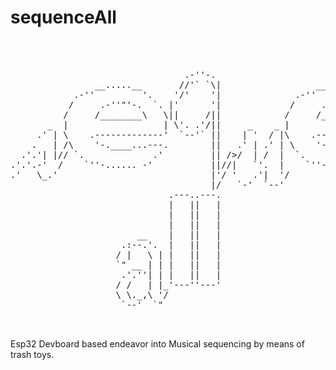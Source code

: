 # sequenceAll



<pre>


                                                                                          _..._                        
                                 .-''-.                                                .-'_..._''.                     
                __.....__       //'` `\|                  __.....__        _..._     .' .'      '.\     __.....__      
            .-''         '.    '/'    '|              .-''         '.    .'     '.  / .'            .-''         '.    
           /     .-''"'-.  `. |'      '|             /     .-''"'-.  `. .   .-.   .. '             /     .-''"'-.  `.  
          /     /________\   \||     /||            /     /________\   \|  '   '  || |            /     /________\   \ 
       _  |                  | \'. .'/||     _    _ |                  ||  |   |  || |            |                  | 
     .' | \    .-------------'  `--'` ||    | '  / |\    .-------------'|  |   |  |. '            \    .-------------' 
    .   | /\    '-.____...---.        ||   .' | .' | \    '-.____...---.|  |   |  | \ '.          .\    '-.____...---. 
  .'.'| |// `.             .'         || />/  | /  |  `.             .' |  |   |  |  '. `._____.-'/ `.             .'  
.'.'.-'  /    `''-...... -'           ||//|   `'.  |    `''-...... -'   |  |   |  |    `-.______ /    `''-...... -'    
.'   \_.'                             |'/ '   .'|  '/                   |  |   |  |             `                      
                                      |/   `-'  `--'                    '--'   '--'                                    
                              .---..---.                                                                               
                              |   ||   |                                                                               
                              |   ||   |                                                                               
                              |   ||   |                                                                               
                        __    |   ||   |                                                                               
                     .:--.'.  |   ||   |                                                                               
                    / |   \ | |   ||   |                                                                               
                    `" __ | | |   ||   |                                                                               
                     .'.''| | |   ||   |                                                                               
                    / /   | |_'---''---'                                                                               
                    \ \._,\ '/                                                                                         
                     `--'  `"                                                                                          

                                 
</pre>



Esp32 Devboard based endeavor into Musical sequencing by means of trash toys.
